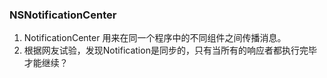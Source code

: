 ### NSNotificationCenter

1. NotificationCenter 用来在同一个程序中的不同组件之间传播消息。
2. 根据网友试验，发现Notification是同步的，只有当所有的响应者都执行完毕才能继续？